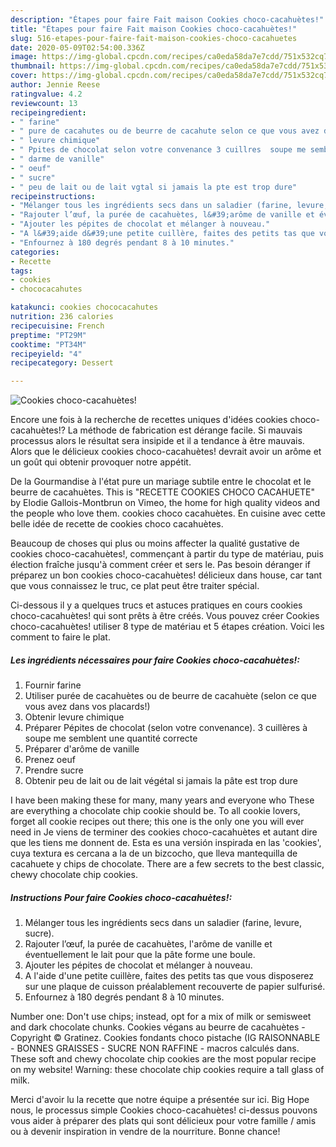 ```yaml
---
description: "Étapes pour faire Fait maison Cookies choco-cacahuètes!"
title: "Étapes pour faire Fait maison Cookies choco-cacahuètes!"
slug: 516-etapes-pour-faire-fait-maison-cookies-choco-cacahuetes
date: 2020-05-09T02:54:00.336Z
image: https://img-global.cpcdn.com/recipes/ca0eda58da7e7cdd/751x532cq70/cookies-choco-cacahuetes-photo-principale-de-la-recette.jpg
thumbnail: https://img-global.cpcdn.com/recipes/ca0eda58da7e7cdd/751x532cq70/cookies-choco-cacahuetes-photo-principale-de-la-recette.jpg
cover: https://img-global.cpcdn.com/recipes/ca0eda58da7e7cdd/751x532cq70/cookies-choco-cacahuetes-photo-principale-de-la-recette.jpg
author: Jennie Reese
ratingvalue: 4.2
reviewcount: 13
recipeingredient:
- " farine"
- " pure de cacahutes ou de beurre de cacahute selon ce que vous avez dans vos placards"
- " levure chimique"
- " Ppites de chocolat selon votre convenance 3 cuillres  soupe me semblent une quantit correcte"
- " darme de vanille"
- " oeuf"
- " sucre"
- " peu de lait ou de lait vgtal si jamais la pte est trop dure"
recipeinstructions:
- "Mélanger tous les ingrédients secs dans un saladier (farine, levure, sucre)."
- "Rajouter l’œuf, la purée de cacahuètes, l&#39;arôme de vanille et éventuellement le lait pour que la pâte forme une boule."
- "Ajouter les pépites de chocolat et mélanger à nouveau."
- "A l&#39;aide d&#39;une petite cuillère, faites des petits tas que vous disposerez sur une plaque de cuisson préalablement recouverte de papier sulfurisé."
- "Enfournez à 180 degrés pendant 8 à 10 minutes."
categories:
- Recette
tags:
- cookies
- chococacahutes

katakunci: cookies chococacahutes 
nutrition: 236 calories
recipecuisine: French
preptime: "PT29M"
cooktime: "PT34M"
recipeyield: "4"
recipecategory: Dessert

---
```



![Cookies choco-cacahuètes!](https://img-global.cpcdn.com/recipes/ca0eda58da7e7cdd/751x532cq70/cookies-choco-cacahuetes-photo-principale-de-la-recette.jpg)

Encore une fois à la recherche de recettes uniques d'idées cookies choco-cacahuètes!? La méthode de fabrication est dérange facile. Si mauvais processus alors le résultat sera insipide et il a tendance à être mauvais. Alors que le délicieux cookies choco-cacahuètes! devrait avoir un arôme et un goût qui obtenir provoquer notre appétit.

De la Gourmandise à l&#39;état pure un mariage subtile entre le chocolat et le beurre de cacahuètes. This is &#34;RECETTE COOKIES CHOCO CACAHUETE&#34; by Elodie Gallois-Montbrun on Vimeo, the home for high quality videos and the people who love them. cookies choco cacahuètes. En cuisine avec cette belle idée de recette de cookies choco cacahuètes.

Beaucoup de choses qui plus ou moins affecter la qualité gustative de cookies choco-cacahuètes!, commençant à partir du type de matériau, puis élection fraîche jusqu'à comment créer et sers le. Pas besoin déranger if préparez un bon cookies choco-cacahuètes! délicieux dans house, car tant que vous connaissez le truc, ce plat peut être traiter spécial.


Ci-dessous il y a quelques trucs et astuces pratiques en cours cookies choco-cacahuètes! qui sont prêts à être créés. Vous pouvez créer Cookies choco-cacahuètes! utiliser 8 type de matériau et 5 étapes création. Voici les comment to faire le plat.

<!--inarticleads1-->

##### Les ingrédients nécessaires pour faire Cookies choco-cacahuètes!:

1. Fournir  farine
1. Utiliser  purée de cacahuètes ou de beurre de cacahuète (selon ce que vous avez dans vos placards!)
1. Obtenir  levure chimique
1. Préparer  Pépites de chocolat (selon votre convenance). 3 cuillères à soupe me semblent une quantité correcte
1. Préparer  d&#39;arôme de vanille
1. Prenez  oeuf
1. Prendre  sucre
1. Obtenir  peu de lait ou de lait végétal si jamais la pâte est trop dure


I have been making these for many, many years and everyone who These are everything a chocolate chip cookie should be. To all cookie lovers, forget all cookie recipes out there; this one is the only one you will ever need in Je viens de terminer des cookies choco-cacahuètes et autant dire que les tiens me donnent de. Esta es una versión inspirada en las &#39;cookies&#39;, cuya textura es cercana a la de un bizcocho, que lleva mantequilla de cacahuete y chips de chocolate. There are a few secrets to the best classic, chewy chocolate chip cookies. 

<!--inarticleads2-->

##### Instructions Pour faire Cookies choco-cacahuètes!:

1. Mélanger tous les ingrédients secs dans un saladier (farine, levure, sucre).
1. Rajouter l’œuf, la purée de cacahuètes, l&#39;arôme de vanille et éventuellement le lait pour que la pâte forme une boule.
1. Ajouter les pépites de chocolat et mélanger à nouveau.
1. A l&#39;aide d&#39;une petite cuillère, faites des petits tas que vous disposerez sur une plaque de cuisson préalablement recouverte de papier sulfurisé.
1. Enfournez à 180 degrés pendant 8 à 10 minutes.


Number one: Don&#39;t use chips; instead, opt for a mix of milk or semisweet and dark chocolate chunks. Cookies végans au beurre de cacahuètes - Copyright © Gratinez. Cookies fondants choco pistache (IG RAISONNABLE - BONNES GRAISSES - SUCRE NON RAFFINE - macros calculés dans. These soft and chewy chocolate chip cookies are the most popular recipe on my website! Warning: these chocolate chip cookies require a tall glass of milk. 


Merci d'avoir lu la recette que notre équipe a présentée sur ici. Big Hope nous, le processus simple Cookies choco-cacahuètes! ci-dessus pouvons vous aider à préparer des plats qui sont délicieux pour votre famille / amis ou à devenir inspiration in vendre de la nourriture. Bonne chance!
